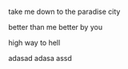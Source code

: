 take me down to 
the paradise city

better than me better by you

high way to hell

adasad
adasa
assd